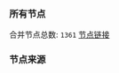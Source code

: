 ### 所有节点
合并节点总数: `1361`
[节点链接](https://raw.githubusercontent.com/rzhy1/11/master/sub/sub_merge_base64.txt)

### 节点来源